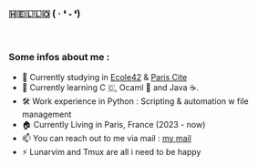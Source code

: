 ### 🇭🇪🇱🇱🇴   ( · ❛ ֊ ❛)

<br/>

### Some infos about me : 
- 🏫  Currently studying in [Ecole42](https://42.fr) & [Paris Cite](https://u-paris.fr/en/)
- 📖  Currently learning C 🇨, Ocaml 🐫 and Java ☕.
- 🛠️  Work experience in Python : Scripting & automation w file management
- 🏠  Currently Living in Paris, France (2023 - now)
- 📫  You can reach out to me via mail : [my mail](iyan005@outlook.com) 
- ⚡  Lunarvim and Tmux are all i need to be happy
 

